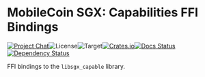 # MobileCoin SGX: Capabilities FFI Bindings

[![Project Chat][chat-image]][chat-link]<!--
-->![License][license-image]<!--
-->![Target][target-image]<!--
-->[![Crates.io][crate-image]][crate-link]<!--
-->[![Docs Status][docs-image]][docs-link]<!--
-->[![Dependency Status][deps-image]][deps-link]

FFI bindings to the `libsgx_capable` library.

[chat-image]: https://img.shields.io/discord/844353360348971068?style=flat-square
[chat-link]: https://mobilecoin.chat
[license-image]: https://img.shields.io/crates/l/mc-sgx-capable-sys?style=flat-square
[target-image]: https://img.shields.io/badge/target-x86__64-blue?style=flat-square
[crate-image]: https://img.shields.io/crates/v/mc-sgx-capable-sys.svg?style=flat-square
[crate-link]: https://crates.io/crates/mc-sgx-capable-sys
[docs-image]: https://img.shields.io/docsrs/mc-sgx-capable-sys?style=flat-square
[docs-link]: https://docs.rs/crate/mc-sgx-capable-sys
[deps-image]: https://deps.rs/crate/mc-sgx-capable-sys/0.7.2/status.svg?style=flat-square
[deps-link]: https://deps.rs/crate/mc-sgx-capable-sys/0.7.2
